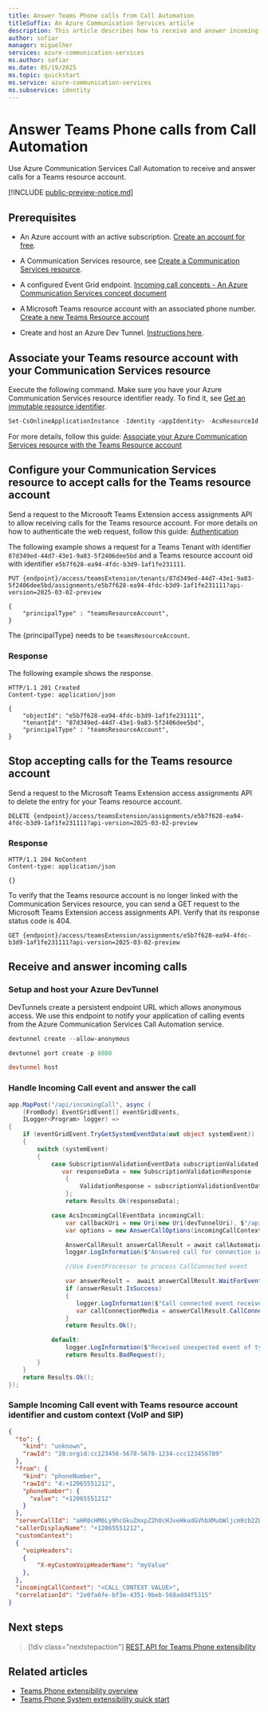 ```yaml
---
title: Answer Teams Phone calls from Call Automation
titleSuffix: An Azure Communication Services article
description: This article describes how to receive and answer incoming Teams Phone Extensibility calls on Azure Communication Services.
author: sofiar
manager: miguelher
services: azure-communication-services
ms.author: sofiar
ms.date: 05/19/2025
ms.topic: quickstart
ms.service: azure-communication-services
ms.subservice: identity
---
```


# Answer Teams Phone calls from Call Automation

Use Azure Communication Services Call Automation to receive and answer calls for a Teams resource account.

[!INCLUDE [public-preview-notice.md](../../includes/public-preview-include-document.md)]

## Prerequisites

- An Azure account with an active subscription. [Create an account for free](https://azure.microsoft.com/free/?WT.mc_id=A261C142F).

- A Communication Services resource, see [Create a Communication Services resource](../../quickstarts/create-communication-resource.md).

- A configured Event Grid endpoint. [Incoming call concepts - An Azure Communication Services concept document](../../concepts/call-automation/incoming-call-notification.md#receiving-an-incoming-call-notification-from-event-grid)

- A Microsoft Teams resource account with an associated phone number. [Create a new Teams Resource account](/powershell/module/teams/new-csonlineapplicationinstance)

- Create and host an Azure Dev Tunnel. [Instructions here](/azure/developer/dev-tunnels/get-started).

## Associate your Teams resource account with your Communication Services resource

Execute the following command. Make sure you have your Azure Communication Services resource identifier ready. To find it, see [Get an immutable resource identifier](/azure/communication-services/concepts/troubleshooting-info#get-an-immutable-resource-id).

```powershell
Set-CsOnlineApplicationInstance -Identity <appIdentity> -AcsResourceId <acsResourceId>
```

For more details, follow this guide: [Associate your Azure Communication Services resource with the Teams Resource account](/powershell/module/teams/set-csonlineapplicationinstance#-acsresourceid)

## Configure your Communication Services resource to accept calls for the Teams resource account

Send a request to the Microsoft Teams Extension access assignments API to allow receiving calls for the Teams resource account. For more details on how to authenticate the web request, follow this guide: [Authentication](/rest/api/communication/authentication)

The following example shows a request for a Teams Tenant with identifier `87d349ed-44d7-43e1-9a83-5f2406dee5bd` and a Teams resource account oid with identifier `e5b7f628-ea94-4fdc-b3d9-1af1fe231111`.

```http
PUT {endpoint}/access/teamsExtension/tenants/87d349ed-44d7-43e1-9a83-5f2406dee5bd/assignments/e5b7f628-ea94-4fdc-b3d9-1af1fe231111?api-version=2025-03-02-preview

{
    "principalType" : "teamsResourceAccount",
}
```

The {principalType} needs to be `teamsResourceAccount`.

### Response

The following example shows the response.

```http
HTTP/1.1 201 Created
Content-type: application/json

{
    "objectId": "e5b7f628-ea94-4fdc-b3d9-1af1fe231111",
    "tenantId": "87d349ed-44d7-43e1-9a83-5f2406dee5bd",
    "principalType" : "teamsResourceAccount",
}
```

## Stop accepting calls for the Teams resource account

Send a request to the Microsoft Teams Extension access assignments API to delete the entry for your Teams resource account.

```http
DELETE {endpoint}/access/teamsExtension/assignments/e5b7f628-ea94-4fdc-b3d9-1af1fe231111?api-version=2025-03-02-preview
```

### Response

```http
HTTP/1.1 204 NoContent
Content-type: application/json

{}
```

To verify that the Teams resource account is no longer linked with the Communication Services resource, you can send a GET request to the Microsoft Teams Extension access assignments API. Verify that its response status code is 404. 

```http
GET {endpoint}/access/teamsExtension/assignments/e5b7f628-ea94-4fdc-b3d9-1af1fe231111?api-version=2025-03-02-preview
```

## Receive and answer incoming calls

### Setup and host your Azure DevTunnel

DevTunnels create a persistent endpoint URL which allows anonymous access. We use this endpoint to notify your application of calling events from the Azure Communication Services Call Automation service.

```powershell
devtunnel create --allow-anonymous

devtunnel port create -p 8080

devtunnel host
```

### Handle Incoming Call event and answer the call

```csharp
app.MapPost("/api/incomingCall", async (
    [FromBody] EventGridEvent[] eventGridEvents,
    ILogger<Program> logger) =>
{
    if (eventGridEvent.TryGetSystemEventData(out object systemEvent))
    {
        switch (systemEvent)
        {
            case SubscriptionValidationEventData subscriptionValidated:
               var responseData = new SubscriptionValidationResponse
                {
                    ValidationResponse = subscriptionValidationEventData.ValidationCode
                };
                return Results.Ok(responseData);

            case AcsIncomingCallEventData incomingCall:
                var callbackUri = new Uri(new Uri(devTunnelUri), $"/api/callbacks");
                var options = new AnswerCallOptions(incomingCallContext, callbackUri);

                AnswerCallResult answerCallResult = await callAutomationClient.AnswerCallAsync(options);
                logger.LogInformation($"Answered call for connection id: {answerCallResult.CallConnection.CallConnectionId}");

                //Use EventProcessor to process CallConnected event

                var answerResult =  await answerCallResult.WaitForEventProcessorAsync();
                if (answerResult.IsSuccess)
                {
                   logger.LogInformation($"Call connected event received for connection id: {answerResult.SuccessResult.CallConnectionId}");
                   var callConnectionMedia = answerCallResult.CallConnection.GetCallMedia();
                }
                return Results.Ok();

            default:
                logger.LogInformation($"Received unexpected event of type {eventGridEvent.EventType}");
                return Results.BadRequest();
        }
    }
    return Results.Ok();
});
```
### Sample Incoming Call event with Teams resource account identifier and custom context (VoIP and SIP)

```json
{
  "to": {
    "kind": "unknown",
    "rawId": "28:orgid:cc123456-5678-5678-1234-ccc123456789"
  },
  "from": {
    "kind": "phoneNumber",
    "rawId": "4:+12065551212",
    "phoneNumber": {
      "value": "+12065551212"
    }
  },
  "serverCallId": "aHR0cHM6Ly9hcGkuZmxpZ2h0cHJveHkudGVhbXMubWljcm9zb2Z0LmNvbS9hcGkvdjIvZXAvY29udi11c3dlLTAyLXNkZi1ha3MuY29udi5za3lwZS5jb20vY29udi9fVERMUjZVS3BrT05aTlRMOHlIVnBnP2k9MTAtNjAtMTMtMjE2JmU9NjM4NTMwMzUzMjk2MjI3NjY1",
  "callerDisplayName": "+12065551212",
  "customContext":
  {
    "voipHeaders":
    {
        "X-myCustomVoipHeaderName": "myValue"
    },
  },
  "incomingCallContext": "<CALL_CONTEXT VALUE>",
  "correlationId": "2e0fa6fe-bf3e-4351-9beb-568add4f5315"
}
```

## Next steps
  
> [!div class="nextstepaction"]
> [REST API for Teams Phone extensibility](./teams-phone-extensiblity-rest-api.md)

## Related articles

- [Teams Phone extensibility overview](../../concepts/interop/tpe/teams-phone-extensibility-overview.md)
- [Teams Phone System extensibility quick start](./teams-phone-extensibility-quickstart.md)
